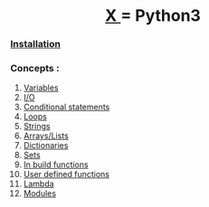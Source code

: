 <h1 align="center" > <a href="../"> X </a> = Python3</h1>

### [Installation](./0-installation.md)

### Concepts :
 1. [Variables](./1-Variables.md)
 2. [I/O](./2-Input-Output.md)
 3. [Conditional statements](./3-Conditionals.md)
 4. [Loops](./4-loops.md)
 5. [Strings](./5-Strings.md)
 6. [Arrays/Lists](./6-Lists.md)
 7. [Dictionaries](./7-Dictionaries.md)
 8. [Sets]()
 9. [In build functions]()
 10. [User defined functions](./10-user_defined_functions)
 11. [Lambda]()
 12. [Modules]()
